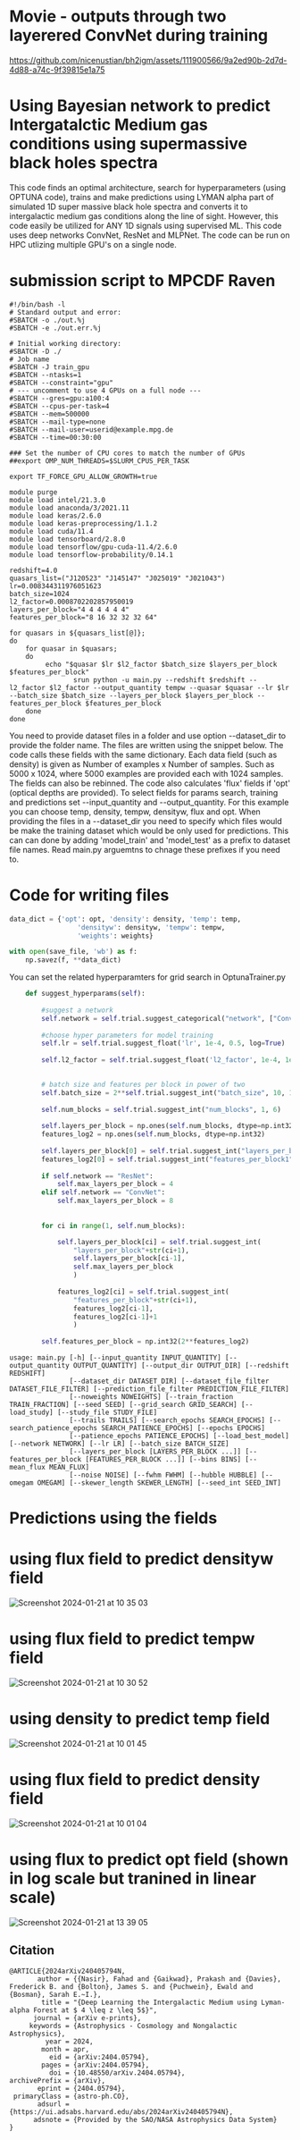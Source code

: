 # Movie - outputs through two layerered ConvNet during training
https://github.com/nicenustian/bh2igm/assets/111900566/9a2ed90b-2d7d-4d88-a74c-9f39815e1a75


# Using Bayesian network to predict Intergatalctic Medium gas conditions using supermassive black holes spectra

This code finds an optimal architecture, search for hyperparameters (using OPTUNA code), trains and make predictions using LYMAN alpha part of simulated 1D super massive black hole spectra and converts it to intergalactic medium gas conditions along the line of sight. However, this code easily be utilized for ANY 1D signals using supervised ML. This code uses deep networks ConvNet, ResNet and MLPNet. The code can be run on HPC utlizing multiple GPU's on a single node.

# submission script to MPCDF Raven
```command
#!/bin/bash -l
# Standard output and error:
#SBATCH -o ./out.%j
#SBATCH -e ./out.err.%j

# Initial working directory:
#SBATCH -D ./
# Job name
#SBATCH -J train_gpu
#SBATCH --ntasks=1
#SBATCH --constraint="gpu"
# --- uncomment to use 4 GPUs on a full node ---
#SBATCH --gres=gpu:a100:4
#SBATCH --cpus-per-task=4
#SBATCH --mem=500000
#SBATCH --mail-type=none
#SBATCH --mail-user=userid@example.mpg.de
#SBATCH --time=00:30:00

### Set the number of CPU cores to match the number of GPUs
##export OMP_NUM_THREADS=$SLURM_CPUS_PER_TASK

export TF_FORCE_GPU_ALLOW_GROWTH=true

module purge
module load intel/21.3.0
module load anaconda/3/2021.11
module load keras/2.6.0
module load keras-preprocessing/1.1.2
module load cuda/11.4
module load tensorboard/2.8.0
module load tensorflow/gpu-cuda-11.4/2.6.0
module load tensorflow-probability/0.14.1

redshift=4.0
quasars_list=("J120523" "J145147" "J025019" "J021043")
lr=0.008344311976051623
batch_size=1024
l2_factor=0.0008702202857950019
layers_per_block="4 4 4 4 4 4"
features_per_block="8 16 32 32 32 64"

for quasars in ${quasars_list[@]};
do
    for quasar in $quasars;
    do
         echo "$quasar $lr $l2_factor $batch_size $layers_per_block $features_per_block"
                srun python -u main.py --redshift $redshift --l2_factor $l2_factor --output_quantity tempw --quasar $quasar --lr $lr --batch_size $batch_size --layers_per_block $layers_per_block --features_per_block $features_per_block
    done
done
```

You need to provide dataset files in a folder and use option --dataset_dir to provide the folder name. The files are written using the snippet below. The code calls these fields with the same dictionary. Each data field (such as density) is given as Number of examples x Number of samples. Such as 5000 x 1024, where 5000 examples are provided each with 1024 samples. The fields can also be rebinned. The code also calculates 'flux' fields if 'opt' (optical depths are provided). To select fields for params search, training and predictions set --input_quantity and --output_quantity. For this example you can choose temp, density, tempw, densityw, flux and opt. When providing the files in a --dataset_dir you need to specify which files would be make the training dataset which would be only used for predictions. This can can done by adding 'model_train' and 'model_test' as a prefix to dataset file names. Read main.py arguemtns to chnage these prefixes if you need to. 

# Code for writing files
```python
data_dict = {'opt': opt, 'density': density, 'temp': temp, 
                 'densityw': densityw, 'tempw': tempw,
                 'weights': weights}

with open(save_file, 'wb') as f:
    np.savez(f, **data_dict)
```

You can set the related hyperparamters for grid search in OptunaTrainer.py

```python
    def suggest_hyperparams(self):
                
        #suggest a network
        self.network = self.trial.suggest_categorical("network", ["ConvNet", "ResNet"])
        
        #choose hyper parameters for model training
        self.lr = self.trial.suggest_float('lr', 1e-4, 0.5, log=True)
        
        self.l2_factor = self.trial.suggest_float('l2_factor', 1e-4, 1e-1, log=True)

        
        # batch size and features per block in power of two
        self.batch_size = 2**self.trial.suggest_int("batch_size", 10, 13)
        
        self.num_blocks = self.trial.suggest_int("num_blocks", 1, 6)
        
        self.layers_per_block = np.ones(self.num_blocks, dtype=np.int32)
        features_log2 = np.ones(self.num_blocks, dtype=np.int32)
        
        self.layers_per_block[0] = self.trial.suggest_int("layers_per_block1", 1, 4)
        features_log2[0] = self.trial.suggest_int("features_per_block1", 1, 5)
        
        if self.network == "ResNet":
            self.max_layers_per_block = 4
        elif self.network == "ConvNet":
            self.max_layers_per_block = 8
        
    
        for ci in range(1, self.num_blocks):

            self.layers_per_block[ci] = self.trial.suggest_int(
                "layers_per_block"+str(ci+1), 
                self.layers_per_block[ci-1], 
                self.max_layers_per_block
                )
            
            features_log2[ci] = self.trial.suggest_int(
                "features_per_block"+str(ci+1), 
                features_log2[ci-1], 
                features_log2[ci-1]+1
                )
        
        self.features_per_block = np.int32(2**features_log2)
```

```command  
usage: main.py [-h] [--input_quantity INPUT_QUANTITY] [--output_quantity OUTPUT_QUANTITY] [--output_dir OUTPUT_DIR] [--redshift REDSHIFT]
               [--dataset_dir DATASET_DIR] [--dataset_file_filter DATASET_FILE_FILTER] [--prediction_file_filter PREDICTION_FILE_FILTER]
               [--noweights NOWEIGHTS] [--train_fraction TRAIN_FRACTION] [--seed SEED] [--grid_search GRID_SEARCH] [--load_study] [--study_file STUDY_FILE]
               [--trails TRAILS] [--search_epochs SEARCH_EPOCHS] [--search_patience_epochs SEARCH_PATIENCE_EPOCHS] [--epochs EPOCHS]
               [--patience_epochs PATIENCE_EPOCHS] [--load_best_model] [--network NETWORK] [--lr LR] [--batch_size BATCH_SIZE]
               [--layers_per_block [LAYERS_PER_BLOCK ...]] [--features_per_block [FEATURES_PER_BLOCK ...]] [--bins BINS] [--mean_flux MEAN_FLUX]
               [--noise NOISE] [--fwhm FWHM] [--hubble HUBBLE] [--omegam OMEGAM] [--skewer_length SKEWER_LENGTH] [--seed_int SEED_INT]
```

# Predictions using the fields

# using flux field to predict densityw field
![Screenshot 2024-01-21 at 10 35 03](https://github.com/nicenustian/bh2igm/assets/111900566/91dccadd-63bb-4b50-9141-1f2311cc4e5d)


# using flux field to predict tempw field
![Screenshot 2024-01-21 at 10 30 52](https://github.com/nicenustian/bh2igm/assets/111900566/75ec2c55-ff2e-4d4e-9d3f-3b4b2acd128c)

# using density to predict temp field
![Screenshot 2024-01-21 at 10 01 45](https://github.com/nicenustian/bh2igm/assets/111900566/8ed58b74-321b-4e38-a10d-f8cc66fbf961)

# using flux field to predict density field
![Screenshot 2024-01-21 at 10 01 04](https://github.com/nicenustian/bh2igm/assets/111900566/a052a96f-15df-4207-bc09-87b3894e70f4)

# using flux to predict opt field (shown in log scale but tranined in linear scale)
![Screenshot 2024-01-21 at 13 39 05](https://github.com/nicenustian/bh2igm/assets/111900566/e9f30811-b244-4198-84bf-d0d285965253)


## Citation

```
@ARTICLE{2024arXiv240405794N,
       author = {{Nasir}, Fahad and {Gaikwad}, Prakash and {Davies}, Frederick B. and {Bolton}, James S. and {Puchwein}, Ewald and {Bosman}, Sarah E.~I.},
        title = "{Deep Learning the Intergalactic Medium using Lyman-alpha Forest at $ 4 \leq z \leq 5$}",
      journal = {arXiv e-prints},
     keywords = {Astrophysics - Cosmology and Nongalactic Astrophysics},
         year = 2024,
        month = apr,
          eid = {arXiv:2404.05794},
        pages = {arXiv:2404.05794},
          doi = {10.48550/arXiv.2404.05794},
archivePrefix = {arXiv},
       eprint = {2404.05794},
 primaryClass = {astro-ph.CO},
       adsurl = {https://ui.adsabs.harvard.edu/abs/2024arXiv240405794N},
      adsnote = {Provided by the SAO/NASA Astrophysics Data System}
}
```

